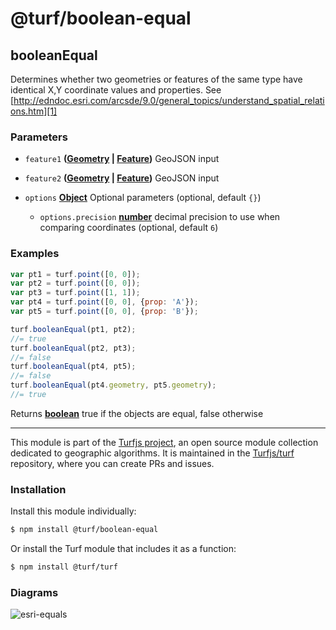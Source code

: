 # @turf/boolean-equal

<!-- Generated by documentation.js. Update this documentation by updating the source code. -->

## booleanEqual

Determines whether two geometries or features of the same type have identical X,Y coordinate values and properties.
See [http://edndoc.esri.com/arcsde/9.0/general_topics/understand_spatial_relations.htm][1]

### Parameters

*   `feature1` **([Geometry][2] | [Feature][3])** GeoJSON input
*   `feature2` **([Geometry][2] | [Feature][3])** GeoJSON input
*   `options` **[Object][4]** Optional parameters (optional, default `{}`)

    *   `options.precision` **[number][5]** decimal precision to use when comparing coordinates (optional, default `6`)

### Examples

```javascript
var pt1 = turf.point([0, 0]);
var pt2 = turf.point([0, 0]);
var pt3 = turf.point([1, 1]);
var pt4 = turf.point([0, 0], {prop: 'A'});
var pt5 = turf.point([0, 0], {prop: 'B'});

turf.booleanEqual(pt1, pt2);
//= true
turf.booleanEqual(pt2, pt3);
//= false
turf.booleanEqual(pt4, pt5);
//= false
turf.booleanEqual(pt4.geometry, pt5.geometry);
//= true
```

Returns **[boolean][6]** true if the objects are equal, false otherwise

[1]: http://edndoc.esri.com/arcsde/9.0/general_topics/understand_spatial_relations.htm

[2]: https://tools.ietf.org/html/rfc7946#section-3.1

[3]: https://tools.ietf.org/html/rfc7946#section-3.2

[4]: https://developer.mozilla.org/docs/Web/JavaScript/Reference/Global_Objects/Object

[5]: https://developer.mozilla.org/docs/Web/JavaScript/Reference/Global_Objects/Number

[6]: https://developer.mozilla.org/docs/Web/JavaScript/Reference/Global_Objects/Boolean

<!-- This file is automatically generated. Please don't edit it directly:
if you find an error, edit the source file (likely index.js), and re-run
./scripts/generate-readmes in the turf project. -->

---

This module is part of the [Turfjs project](http://turfjs.org/), an open source
module collection dedicated to geographic algorithms. It is maintained in the
[Turfjs/turf](https://github.com/Turfjs/turf) repository, where you can create
PRs and issues.

### Installation

Install this module individually:

```sh
$ npm install @turf/boolean-equal
```

Or install the Turf module that includes it as a function:

```sh
$ npm install @turf/turf
```


### Diagrams

![esri-equals](diagrams/esri-equals.gif)
